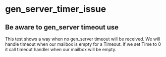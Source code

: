 gen_server_timer_issue
======================

Be aware to gen_server timeout use
----------------------------------

This test shows a way when no gen_server timeout will be received.
We will handle timeout when our mailbox is empty for a Timeout. 
If we set Time to 0 it call timeout handler when our mailbox will be empty.
